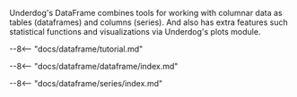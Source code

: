 
Underdog's DataFrame combines tools for working with columnar data as tables (dataframes) and columns
(series). And also has extra features such statistical functions and visualizations via
Underdog's plots module.

--8<-- "docs/dataframe/tutorial.md"

--8<-- "docs/dataframe/dataframe/index.md"

--8<-- "docs/dataframe/series/index.md"